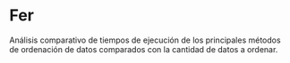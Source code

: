 # Fer
Análisis comparativo de tiempos de ejecución de los principales métodos de ordenación de datos comparados con la cantidad de datos a ordenar.
